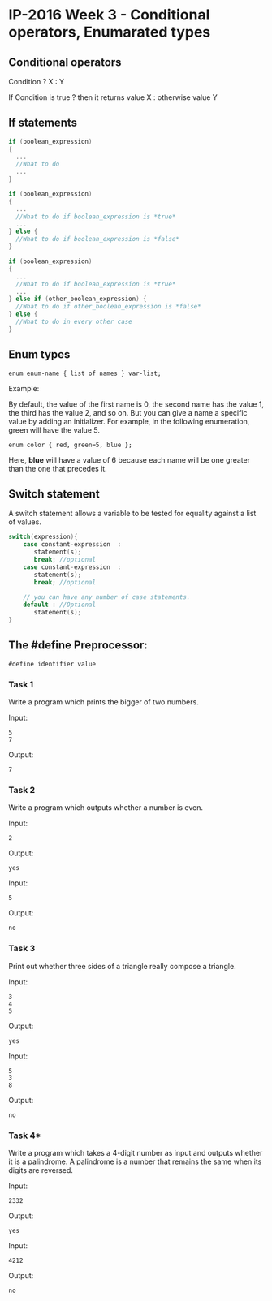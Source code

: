 # IP-2016 Week 3 - Conditional operators, Enumarated types

## Conditional operators

Condition ? X : Y

If Condition is true ? then it returns value X : otherwise value Y

## If statements

```C++
if (boolean_expression)
{
  ...
  //What to do
  ...
}
```

```C++
if (boolean_expression)
{
  ...
  //What to do if boolean_expression is *true*
  ...
} else {
  //What to do if boolean_expression is *false*
}
```

```C++
if (boolean_expression)
{
  ...
  //What to do if boolean_expression is *true*
  ...
} else if (other_boolean_expression) {
  //What to do if other_boolean_expression is *false*
} else {
  //What to do in every other case
}
```

## Enum types

```
enum enum-name { list of names } var-list;
```

Example:

By default, the value of the first name is 0,
the second name has the value 1, the third has the value 2, and so on.
But you can give a name a specific value by adding an initializer.
For example, in the following enumeration, green will have the value 5.


```
enum color { red, green=5, blue };
```

Here, **blue** will have a value of 6 because each name will be one greater than the one that precedes it.

## Switch statement

A switch statement allows a variable to be tested for equality against a list of values.

```C++
switch(expression){
    case constant-expression  :
       statement(s);
       break; //optional
    case constant-expression  :
       statement(s);
       break; //optional
  
    // you can have any number of case statements.
    default : //Optional
       statement(s);
}
```

## The #define Preprocessor:

```
#define identifier value
```

### Task 1

Write a program which prints the bigger of two numbers.

Input:
```
5
7
```

Output:
```
7
```

### Task 2

Write a program which outputs whether a number is even.

Input:
```
2
```

Output:
```
yes
```

Input:
```
5
```

Output:
```
no
```

### Task 3

Print out whether three sides of a triangle really compose a triangle.

Input:
```
3
4
5
```

Output:
```
yes
```


Input:
```
5
3
8
```

Output:
```
no
```

### Task 4*

Write a program which takes a 4-digit number as input and outputs whether it is a palindrome.
A palindrome is a number that remains the same when its digits are reversed.

Input:
```
2332
```

Output:
```
yes
```

Input:
```
4212
```

Output:
```
no
```

